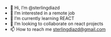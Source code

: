 - 👋 Hi, I’m @sterlingdiazd
- 👀 I’m interested in a remote job
- 🌱 I’m currently learning REACT
- 💞️ I’m looking to collaborate on react projects
- 📫 How to reach me sterlingdiazd@gmail.com

<!---
sterlingdiazd/sterlingdiazd is a ✨ special ✨ repository because its `README.md` (this file) appears on your GitHub profile.
You can click the Preview link to take a look at your changes.
--->

